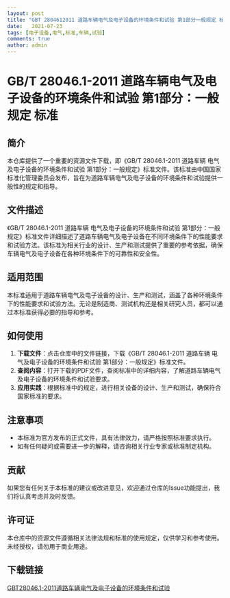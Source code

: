 ```yaml
---
layout: post
title: "GBT 2804612011 道路车辆电气及电子设备的环境条件和试验 第1部分一般规定 标准"
date:   2021-07-23
tags: [电子设备,电气,标准,车辆,试验]
comments: true
author: admin
---
```

# GB/T 28046.1-2011 道路车辆电气及电子设备的环境条件和试验 第1部分：一般规定 标准

## 简介

本仓库提供了一个重要的资源文件下载，即《GB/T 28046.1-2011 道路车辆 电气及电子设备的环境条件和试验 第1部分：一般规定》标准文件。该标准由中国国家标准化管理委员会发布，旨在为道路车辆电气及电子设备的环境条件和试验提供一般性的规定和指导。

## 文件描述

《GB/T 28046.1-2011 道路车辆 电气及电子设备的环境条件和试验 第1部分：一般规定》标准文件详细描述了道路车辆电气及电子设备在不同环境条件下的性能要求和试验方法。该标准为相关行业的设计、生产和测试提供了重要的参考依据，确保车辆电气及电子设备在各种环境条件下的可靠性和安全性。

## 适用范围

本标准适用于道路车辆电气及电子设备的设计、生产和测试，涵盖了各种环境条件下的性能要求和试验方法。无论是制造商、测试机构还是相关研究人员，都可以通过本标准获得必要的指导和参考。

## 如何使用

1. **下载文件**：点击仓库中的文件链接，下载《GB/T 28046.1-2011 道路车辆 电气及电子设备的环境条件和试验 第1部分：一般规定》标准文件。
2. **查阅内容**：打开下载的PDF文件，查阅标准中的详细内容，了解道路车辆电气及电子设备的环境条件和试验要求。
3. **应用实践**：根据标准中的规定，进行相关设备的设计、生产和测试，确保符合国家标准的要求。

## 注意事项

- 本标准为官方发布的正式文件，具有法律效力，请严格按照标准要求执行。
- 如有任何疑问或需要进一步的解释，请咨询相关行业专家或标准制定机构。

## 贡献

如果您有任何关于本标准的建议或改进意见，欢迎通过仓库的Issue功能提出，我们将认真考虑并及时反馈。

## 许可证

本仓库中的资源文件遵循相关法律法规和标准的使用规定，仅供学习和参考使用。未经授权，请勿用于商业用途。

## 下载链接

[GBT28046.1-2011道路车辆电气及电子设备的环境条件和试验](https://pan.quark.cn/s/b2829528cf6b)